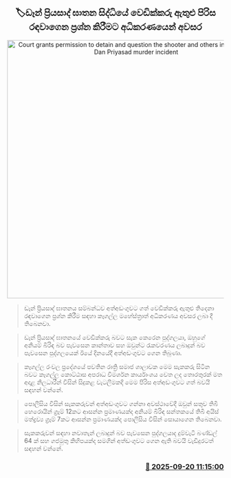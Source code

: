 <p align='center'><b><h2 align='center' title='Court grants permission to detain and question the shooter and others involved in the Dan Priyasad murder incident'>🏷ඩෑන් ප්‍රියසාද් ඝාතන සිද්ධියේ වෙඩික්කරු ඇතුළු පිරිස රඳවාගෙන ප්‍රශ්න කිරීමට අධිකරණයෙන් අවසර</h2></b></p>
<p align='center'><img src='https://helakuru.sgp1.cdn.digitaloceanspaces.com/esana/images/lib/dan-priyasad-archived.jpg' width='600' alt='Court grants permission to detain and question the shooter and others involved in the Dan Priyasad murder incident'></p>

> ඩෑන් ප්‍රියසාද් ඝාතනය සම්බන්ධව අත්අඩංගුවට ගත් වෙඩික්කරු ඇතුළු තිදෙනා රඳවාගෙන ප්‍රශ්න කිරීම සඳහා කෑගල්ල මහේස්ත්‍රාත් අධිකරණය අවසර ලබා දී තිබෙනවා.

> ඩෑන් ප්‍රියසාද් ඝාතනයේ වෙඩික්කරු බවට සැක කෙරෙන පුද්ගලයා, ඔහුගේ අනියම් බිරිඳ බව පැවසෙන කාන්තාව සහ ඔවුන්ට රැකවරණය ලබාදුන් බව පැවසෙන පුද්ගලයෙක් ඊයේ දිනයේදී අත්අඩංගුවට ගෙන තිබුණා.

> කෑගල්ල රංවල ප්‍රදේශයේ පවතින රාත්‍රි සමාජ ශාලාවක මෙම සැකකරු සිටින බවට කෑගල්ල කොට්ඨාස අපරාධ විමර්ශන කාර්යාංශය වෙත ලද තොරතුරක් මත අදාළ නිලධාරීන් විසින් සිදුකළ වැටලීමකදි මෙම පිරිස අත්අඩංගුවට ගත් බවයි සඳහන් වන්නේ.

> පොලීසිය විසින් සැකකරුවන් අත්අඩංගුවට ගන්නා අවස්ථාවේදී ඔවුන් සතුව තිබී හෙරොයින් ග්‍රෑම් 12කට ආසන්න ප්‍රමාණයක්ද අනියම් බිරිඳ සන්තකයේ තිබී අයිස් මත්ද්‍රව්‍ය ග්‍රෑම් 7කට ආසන්න ප්‍රමාණයක්ද පොලීසිය විසින් සොයාගෙන තිබෙනවා.

> සැකකරුවන් සඳහා නවාතැන් ලබාදුන් බව පැවසෙන පුද්ගලයාද දුම්වැටි බණ්ඩල් 64 ක් සහ ගජමුතු කිහිපයක්ද සමගින් අත්ඩංගුවට ගෙන ඇති බවයි වැඩිදුරටත් සඳහන් වන්නේ.



<h3 align='right'><a href='https://www.helakuru.lk/esana/p/113814/'>📅 2025-09-20 11:15:00</a></h3>

